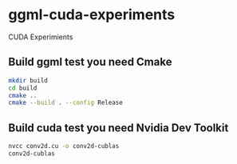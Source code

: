 # ggml-cuda-experiments
CUDA Experimients

## Build ggml test you need Cmake

```bash
mkdir build
cd build
cmake ..
cmake --build . --config Release
```

## Build cuda test you need Nvidia Dev Toolkit

```bash
nvcc conv2d.cu -o conv2d-cublas
conv2d-cublas
```